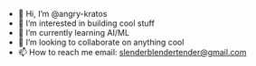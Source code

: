 - 👋 Hi, I’m @angry-kratos
- 👀 I’m interested in building cool stuff
- 🌱 I’m currently learning AI/ML
- 💞️ I’m looking to collaborate on anything cool
- 📫 How to reach me 
     email: slenderblendertender@gmail.com
     




<!---
angry-kratos/angry-kratos is a ✨ special ✨ repository because its `README.md` (this file) appears on your GitHub profile.
You can click the Preview link to take a look at your changes.
--->
